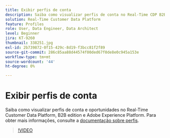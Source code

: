 ```yaml
---
title: Exibir perfis de conta
description: Saiba como visualizar perfis de conta no Real-Time CDP B2B edition.
solution: Real-Time Customer Data Platform
feature: Profiles
role: User, Data Engineer, Data Architect
level: Beginner
jira: KT-9260
thumbnail: 338251.jpg
exl-id: 2b739872-0f15-429c-8d19-f3bcc81f2f89
source-git-commit: 286c85aa88d44574f00ded67f0de8e0c945a153e
workflow-type: tm+mt
source-wordcount: '44'
ht-degree: 0%

---
```


# Exibir perfis de conta

Saiba como visualizar perfis de conta e oportunidades no Real-Time Customer Data Platform, B2B edition e Adobe Experience Platform. Para obter mais informações, consulte a [documentação sobre perfis](https://experienceleague.adobe.com/docs/experience-platform/rtcdp/profile/profile-browse.html).

>[!VIDEO](https://video.tv.adobe.com/v/338251?learn=on&enablevpops)

